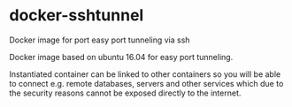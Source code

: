 # docker-sshtunnel
Docker image for port easy port tunneling via ssh

Docker image based on ubuntu 16.04 for easy port tunneling.

Instantiated container can be linked to other containers so you will be able to connect e.g. remote databases, servers and other services which due to the security reasons cannot be exposed directly to the internet.



